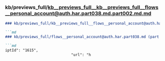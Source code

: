 ### kb/previews_full/kb__previews_full__kb__previews_full__flows__personal_account@auth.har.part038.md.part002.md.md

```md
### kb/previews_full/kb__previews_full__flows__personal_account@auth.har.part038.md.part002.md

```md
### kb/previews_full/flows__personal_account@auth.har.part038.md (part 002)

```md
iptId": "1615",
                              "url": "h
```

```

```

```
